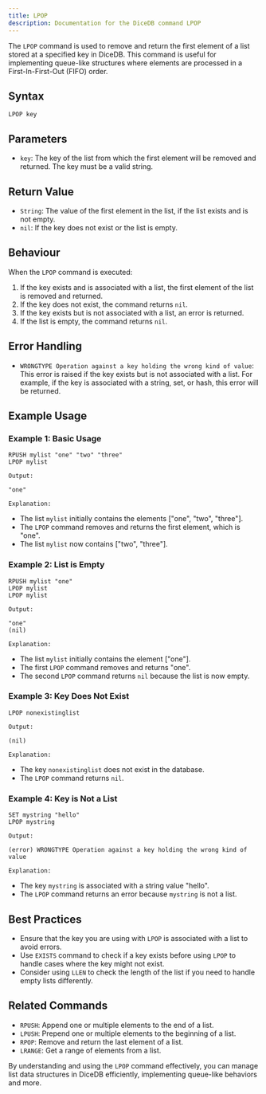 ```yaml
---
title: LPOP
description: Documentation for the DiceDB command LPOP
---
```


The `LPOP` command is used to remove and return the first element of a list stored at a specified key in DiceDB. This command is useful for implementing queue-like structures where elements are processed in a First-In-First-Out (FIFO) order.

## Syntax

```
LPOP key
```

## Parameters

- `key`: The key of the list from which the first element will be removed and returned. The key must be a valid string.

## Return Value

- `String`: The value of the first element in the list, if the list exists and is not empty.
- `nil`: If the key does not exist or the list is empty.

## Behaviour

When the `LPOP` command is executed:

1. If the key exists and is associated with a list, the first element of the list is removed and returned.
1. If the key does not exist, the command returns `nil`.
1. If the key exists but is not associated with a list, an error is returned.
1. If the list is empty, the command returns `nil`.

## Error Handling

- `WRONGTYPE Operation against a key holding the wrong kind of value`: This error is raised if the key exists but is not associated with a list. For example, if the key is associated with a string, set, or hash, this error will be returned.

## Example Usage

### Example 1: Basic Usage

```DiceDB
RPUSH mylist "one" "two" "three"
LPOP mylist
```

`Output:`

```
"one"
```

`Explanation:`

- The list `mylist` initially contains the elements \["one", "two", "three"\].
- The `LPOP` command removes and returns the first element, which is "one".
- The list `mylist` now contains \["two", "three"\].

### Example 2: List is Empty

```DiceDB
RPUSH mylist "one"
LPOP mylist
LPOP mylist
```

`Output:`

```
"one"
(nil)
```

`Explanation:`

- The list `mylist` initially contains the element \["one"\].
- The first `LPOP` command removes and returns "one".
- The second `LPOP` command returns `nil` because the list is now empty.

### Example 3: Key Does Not Exist

```DiceDB
LPOP nonexistinglist
```

`Output:`

```
(nil)
```

`Explanation:`

- The key `nonexistinglist` does not exist in the database.
- The `LPOP` command returns `nil`.

### Example 4: Key is Not a List

```DiceDB
SET mystring "hello"
LPOP mystring
```

`Output:`

```
(error) WRONGTYPE Operation against a key holding the wrong kind of value
```

`Explanation:`

- The key `mystring` is associated with a string value "hello".
- The `LPOP` command returns an error because `mystring` is not a list.

## Best Practices

- Ensure that the key you are using with `LPOP` is associated with a list to avoid errors.
- Use `EXISTS` command to check if a key exists before using `LPOP` to handle cases where the key might not exist.
- Consider using `LLEN` to check the length of the list if you need to handle empty lists differently.

## Related Commands

- `RPUSH`: Append one or multiple elements to the end of a list.
- `LPUSH`: Prepend one or multiple elements to the beginning of a list.
- `RPOP`: Remove and return the last element of a list.
- `LRANGE`: Get a range of elements from a list.

By understanding and using the `LPOP` command effectively, you can manage list data structures in DiceDB efficiently, implementing queue-like behaviors and more.

